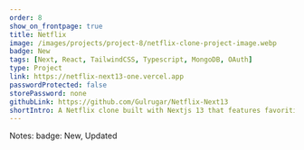 ```yaml
---
order: 8
show_on_frontpage: true
title: Netflix
image: /images/projects/project-8/netflix-clone-project-image.webp
badge: New
tags: [Next, React, TailwindCSS, Typescript, MongoDB, OAuth]
type: Project
link: https://netflix-next13-one.vercel.app
passwordProtected: false
storePassword: none
githubLink: https://github.com/Gulrugar/Netflix-Next13
shortIntro: A Netflix clone built with Nextjs 13 that features favoriting videos and OAuth with Google and Github.
---
```


Notes:
badge: New, Updated
